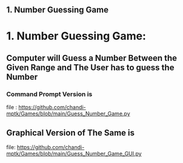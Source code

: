 ## 1. Number Guessing Game

# 1. Number Guessing Game:
## Computer will Guess a Number Between the Given Range and The User has to guess the Number
### Command Prompt Version is 
  file : https://github.com/chandi-mptk/Games/blob/main/Guess_Number_Game.py
## Graphical Version of The Same is
  file: https://github.com/chandi-mptk/Games/blob/main/Guess_Number_Game_GUI.py


